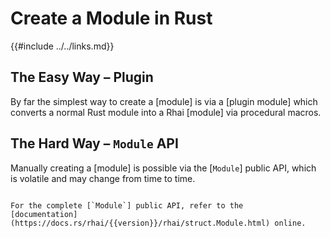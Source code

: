Create a Module in Rust
=======================

{{#include ../../links.md}}


The Easy Way &ndash; Plugin
---------------------------

By far the simplest way to create a [module] is via a [plugin module]
which converts a normal Rust module into a Rhai [module] via procedural macros.


The Hard Way &ndash; `Module` API
--------------------------------

Manually creating a [module] is possible via the [`Module`] public API, which is volatile and may
change from time to time.

```admonish info.small "See also"

For the complete [`Module`] public API, refer to the
[documentation](https://docs.rs/rhai/{{version}}/rhai/struct.Module.html) online.
```
